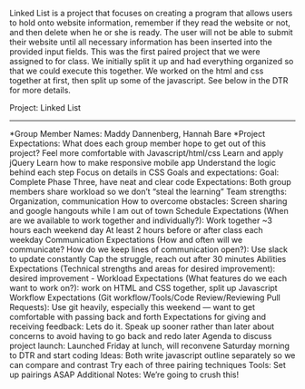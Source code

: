 Linked List is a project that focuses on creating a program that allows users to hold onto website information, remember if they read the website or not, and then delete when he or she is ready. The user will not be able to submit their website until all necessary information has been inserted into the provided input fields. This was the first paired project that we were assigned to for class. We initially split it up and had everything organized so that we could execute this together. We worked on the html and css together at first, then split up some of the javascript. See below in the DTR for more details.





Project: Linked List
<hr />
*Group Member Names: Maddy Dannenberg, Hannah Bare 
*Project Expectations: What does each group member hope to get out of this project?
    Feel more comfortable with Javascript/html/css
    Learn and apply jQuery
    Learn how to make responsive mobile app
    Understand the logic behind each step
    Focus on details in CSS
Goals and expectations:
    Goal: Complete Phase Three, have neat and clear code
    Expectations: Both group members share workload so we don’t “steal the learning”
Team strengths:
    Organization, communication
How to overcome obstacles:
    Screen sharing and google hangouts while I am out of town
Schedule Expectations (When are we available to work together and individually?):
    Work together ~3 hours each weekend day
    At least 2 hours before or after class each weekday 
Communication Expectations (How and often will we communicate? How do we keep lines of communication open?):
    Use slack to update constantly
    Cap the struggle, reach out after 30 minutes 
Abilities Expectations (Technical strengths and areas for desired improvement):
    desired improvement - 
Workload Expectations (What features do we each want to work on?):
    work on HTML and CSS together, split up Javascript
Workflow Expectations (Git workflow/Tools/Code Review/Reviewing Pull Requests):
    Use git heavily, especially this weekend — want to get comfortable with passing back and forth
Expectations for giving and receiving feedback:
    Lets do it. Speak up sooner rather than later about concerns to avoid having to go back and redo later
Agenda to discuss project launch:
    Launched Friday at lunch, will reconvene Saturday morning to DTR and start coding 
Ideas:
    Both write javascript outline separately so we can compare and contrast
    Try each of three pairing techniques
Tools:
    Set up pairings ASAP
Additional Notes:
    We’re going to crush this!
